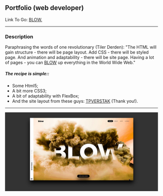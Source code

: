 ## Portfolio (web developer)

Link To Go: [BLOW.][link]

------------

### Description

Paraphrasing the words of one revolutionary (Tiler Derden): "The HTML will gain structure - there will be page layout. Add CSS - there will be styled page. And animation and adaptability - there will be site page. Having a lot of pages - you can [BLOW][link] up everything in the World Wide Web."

##### The recipe is simple::
- Some Html5;
- A bit more CSS3;
- A bit of adaptability with FlexBox;
- And the site layout from these guys: [TPVERSTAK][TPVERSTAK] (Thank you!).


------------


![](https://github.com/SergeiKryzhanovskii/portfolio_blow/raw/master/img/cover.JPG)



[link]: https://sergeikryzhanovskii.github.io/portfolio_blow/
[TPVERSTAK]: https://tpverstak.ru/psd-for-practice/
